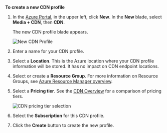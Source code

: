 **To create a new CDN profile**

1. In the [Azure Portal](https://portal.azure.com), in the upper left, click **New**.  In the **New** blade, select **Media + CDN**, then **CDN**.
   
    The new CDN profile blade appears.
   
    ![New CDN Profile](./media/cdn-create-profile/new-cdn-profile-include.png)
2. Enter a name for your CDN profile.
3. Select a **Location**.  This is the Azure location where your CDN profile information will be stored.  It has no impact on CDN endpoint locations.
4. Select or create a **Resource Group**.  For more information on Resource Groups, see [Azure Resource Manager overview](../articles/azure-resource-manager/resource-group-overview.md#resource-groups).
5. Select a **Pricing tier**.  See the [CDN Overview](../articles/cdn/cdn-overview.md#azure-cdn-features) for a comparison of pricing tiers.
   
    ![CDN pricing tier selection](./media/cdn-create-profile/cdn-choose-sku-include.png)
6. Select the **Subscription** for this CDN profile.
7. Click the **Create** button to create the new profile. 

